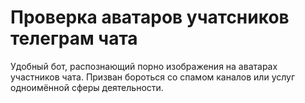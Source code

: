 # Проверка аватаров учатсников телеграм чата
Удобный бот, распознающий порно изображения на аватарах участников чата. Призван бороться со спамом каналов или услуг одноимённой сферы деятельности.
